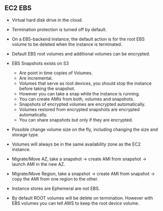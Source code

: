 ## EC2 EBS

- Virtual hard disk drive in the cloud.

- Termination protection is turned off by default.

- On a EBS-backend instance, the default action is for the root EBS volume to be deleted when the instance is terminated.

- Default EBS root volumes and additional volumes can be encrypted.

- EBS Snapshots exists on S3

  - Are point in time copies of Volumes.
  - Are incremental.
  - Volumes that serve as root devices, you should stop the instance before taking the snapshot.
  - However you can take a snap while the instance is running.
  - You can create AMIs from both, volumes and snapshots.
  - Snapshots of encrypted volumes are encrypted automatically.
  - Volumes restored from encrypted snapshots are encrypted automatically.
  - You can share snapshots but only if they are encrypted.

- Possible change volume size on the fly, including changing the size and storage type.

- Volumes will always be in the same availability zone as the EC2 instance.

- Migrate/Move AZ, take a snapshot -> create AMI from snapshot -> launch AMI in the new AZ.

- Migrate/Move Region, take a snapshot -> create AMI from snapshot -> copy the AMI from one region to the other.

- Instance stores are Ephemeral are not EBS.

- By default ROOT volumes will be delete on termination. However with EBS volumes you can tell AWS to keep the root device volume.
